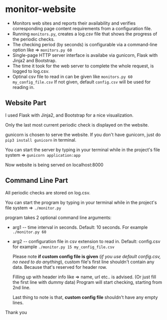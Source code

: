 # monitor-website
* Monitors web sites and reports their availability and verifies corresponding page
content requirements from a configuration file.
* Running `monitors.py`, creates a log.csv file that shows the progress of the periodic checks.
* The checking period (by seconds) is configurable via a command-line option like => `monitors.py 60`
* Single-page HTTP server interface is availabe via gunicorn, Flask with Jinja2 and Bootstrap.
* The time it took for the web server to complete the whole request, is logged to log.csv.
* Optinal csv file to read in can be given like `monitors.py 60 my_config_file.csv`
If not given, default `config.csv` will be used for reading in.


## Website Part
I used Flask with Jinja2, and Bootstrap for a nice visualization.


Only the last most current periodic check is displayed on the website.


gunicorn is chosen to serve the website. If you don't have gunicorn, just do `pip3 install gunicorn` in terminal.


You can start the server by typing in your terminal while in the project's file system => `gunicorn application:app`


Now website is being served on localhost:8000

## Command Line Part
All periodic checks are stored on log.csv.


You can start the program by typing in your terminal while in the project's file system => `./monitor.py`


program takes 2 optional command line arguments:


* arg1 -- time interval in seconds. Default: 10 seconds. For example `./monitor.py 60`
* arg2 -- configuration file in csv extension to read in. Default: config.csv for example `./monitor.py 15 my_config_file.csv`

  Please note **if custom config file is given** (*if you use default config.csv, no need to do anything*), custom file's first line shouldn't contain any data. Because that's 
  reserved for header row.
  
  
  Filling up with header info like => name, url etc.. is advised.
  (Or just fill the first line with dummy data) 
  Program will start checking, starting from 2nd line.
  
  
  Last thing to note is that, **custom config file** shouldn't have any empty lines.


Thank you